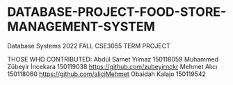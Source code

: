 # DATABASE-PROJECT-FOOD-STORE-MANAGEMENT-SYSTEM
 Database Systems 2022 FALL CSE3055 TERM PROJECT


THOSE WHO CONTRIBUTED:
Abdül Samet Yılmaz 150118059 
Muhammed Zübeyir İncekara 150119038     https://github.com/zubeyirnckr
Mehmet Alıcı 150118060          https://github.com/aliciMehmet
Obaidah Kalajo 150119542

